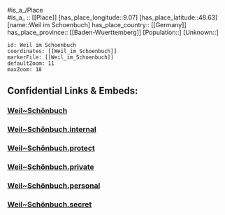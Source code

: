 ﻿---
location: [48.63,9.07] 
mapzoom: [7,12] 
mapmarker: city 
type: City
tags:
- geo/City


SpocWebEntityId: 35497
isDeleted: false
confidential: public

---
#is_a_/Place  
#is_a_ :: [[Place]] 
[has_place_longitude::9.07] 
[has_place_latitude::48.63] 
[name::Weil im Schoenbuch] 
has_place_country:: [[Germany]]  
has_place_province:: [[Baden-Wuerttemberg]] 
[Population::] 
[Unknown::] 


```leaflet
id: Weil im Schoenbuch
coordinates: [[Weil_im_Schoenbuch]] 
markerFile: [[Weil_im_Schoenbuch]] 
defaultZoom: 11 
maxZoom: 18
```


## Confidential Links & Embeds: 

### [Weil~Schönbuch](/_public/Earth/Continent/Europe/Europe~Central/Germany/Germany~West/Baden-Wuerttemberg/counties~BW/Böblingen/cities~Böblingen/Weil~Schönbuch.md) 

### [Weil~Schönbuch.internal](/_internal/Earth/Continent/Europe/Europe~Central/Germany/Germany~West/Baden-Wuerttemberg/counties~BW/Böblingen/cities~Böblingen/Weil~Schönbuch.internal.md) 

### [Weil~Schönbuch.protect](/_protect/Earth/Continent/Europe/Europe~Central/Germany/Germany~West/Baden-Wuerttemberg/counties~BW/Böblingen/cities~Böblingen/Weil~Schönbuch.protect.md) 

### [Weil~Schönbuch.private](/_private/Earth/Continent/Europe/Europe~Central/Germany/Germany~West/Baden-Wuerttemberg/counties~BW/Böblingen/cities~Böblingen/Weil~Schönbuch.private.md) 

### [Weil~Schönbuch.personal](/_personal/Earth/Continent/Europe/Europe~Central/Germany/Germany~West/Baden-Wuerttemberg/counties~BW/Böblingen/cities~Böblingen/Weil~Schönbuch.personal.md) 

### [Weil~Schönbuch.secret](/_secret/Earth/Continent/Europe/Europe~Central/Germany/Germany~West/Baden-Wuerttemberg/counties~BW/Böblingen/cities~Böblingen/Weil~Schönbuch.secret.md) 
